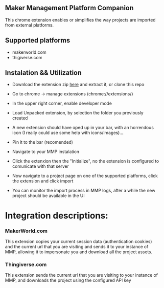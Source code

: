 ## Maker Management Platform Companion

This chrome extension enables or simplifies the way projects are imported from external platforms.

## Supported platforms
- makerworld.com
- thigiverse.com

## Instalation && Utilization
- Download the extension zip [here](https://github.com/Maker-Management-Platform/mmp-companion/releases) and extract it, or clone this repo
- Go to chrome -> manage extensions (chrome://extensions/)
- In the upper right corner, enable developer mode
- Load Unpacked extension, by selection the folder you previously created

- A new extension should have oped up in your bar, with an horrendous icon (I really could use some help with icons/images)...
- Pin it to the bar (recomended)
- Navigate to your MMP instalation
- Click the extenxion then the "Initialize", no the extension is configured to comunicate with that server
- Now navigate to a project page on one of the supported platforms, click the extension and click import
- You can monitor the import process in MMP logs, after a while the new project should be available in the UI

# Integration descriptions:

### MakerWorld.com
This extension copies your current session data (authentication cookies) and the current url that you are visiting and sends it to your instance of MMP, allowing it to impersonate you and download all the project assets.

### Thingiverse.com
This extension sends the current url that you are visiting to your instance of MMP, and downloads the project using the configured API key